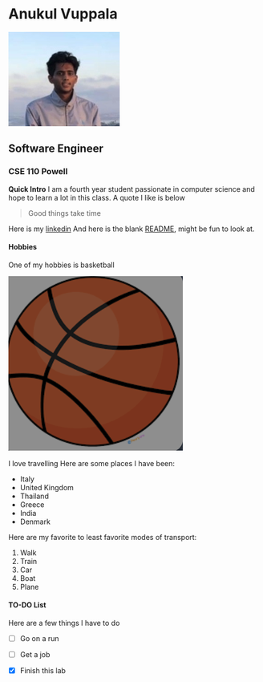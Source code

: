 # Anukul Vuppala
![Here I am](/ME.png)
## Software Engineer
### CSE 110 Powell
**Quick Intro**
I am a fourth year student passionate in computer science and hope to learn a lot in this class. A quote I like is below
>Good things take time

Here is my [linkedin](https://www.linkedin.com/in/anukul-vuppala-8ab928166/)
And here is the blank [README](/README.md), might be fun to look at.

#### Hobbies

One of my hobbies is basketball

![Basketball](/basketball.png)

I love travelling
Here are some places I have been:
- Italy
- United Kingdom
- Thailand
- Greece
- India
- Denmark

Here are my favorite to least favorite modes of transport:
1. Walk
3. Train
2. Car
3. Boat
4. Plane

#### TO-DO List
Here are a few things I have to do
- [ ] Go on a run
- [ ] Get a job
- [X] Finish this lab


